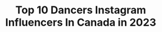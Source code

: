 ---
title: Top 10 Dancers Instagram Influencers In Canada in 2023
description: >-
  Find top dancers Instagram influencers in Canada in 2023. Most popular hashtags: #lovelivecosplay #cosplay #cutecosplay.
platform: Instagram
hits: 252
text_top: Discover the best Instagram influencers on inBeat.
text_bottom: Our platform aggregates 252 Instagram influencers like this in Canada for you to connect with.
profiles:
  - username: "tiffanyefimov"
    fullname: >-
      Tiffany Efimov
    bio: >-
      DM FOR MODELLING RATE 20 Youth Grand Prix 19🥇classical🥉contemp 18🥇contemp🥈classical 17 hope award ABT National training scholar RP dancer DWC STAGE
    location: "Canada"
    followers: 2517
    engagement: 1929
    commentsToLikes: 0.175124
    id: ck6uebh4gpy1h0j71akrjy28l
    verified: false
    hashtags: "#rpbravas, #rplove, #rplife, #rpelastics"
  - username: "samuel.scherzer"
    fullname: >-
      S A M S C H E R Z E R
    bio: >-
      | Dancer | Actor | Vancouver | | DaCosta Talent Agency |
    location: "Canada"
    followers: 11205
    engagement: 1355
    commentsToLikes: 0.050336
    id: ck15uzv8qp90m0i19sqy6cp0q
    verified: false
    hashtags: ""
  - username: "_emmytinglin"
    fullname: >-
      Emmerly Tinglin ✨
    bio: >-
      ♡ 100k + views on YouTube ♡ Actress | Dancer | Model | @miraclemgmt ♡ NBA Dancer | Toronto Raptors Subscribe⇣🦋
    location: "Canada"
    followers: 28424
    engagement: 1224
    commentsToLikes: 0.041834
    id: ck5hozkirqibd0i11cue65wqx
    verified: false
    hashtags: "#ad, #shein, #sheingals, #forgirlsbygirls"
  - username: "natalyrochaxo"
    fullname: >-
      Natalia ~ Millennial Biz Coach
    bio: >-
      𝘼𝙨𝙨𝙤𝙘𝙞𝙖𝙩𝙚 𝙈𝙖𝙧𝙠𝙚𝙩 𝙈𝙚𝙣𝙩𝙤𝙧 Dancer💃🏼| @beautifymexo |🇪🇨 #WFABB Mentor|Creating leaders Let’s Glow & Grow Together📥
    location: "Canada"
    followers: 2874
    engagement: 1801
    commentsToLikes: 0.194667
    id: ckf5re4ticd9z0j23w1ptqzps
    verified: false
    hashtags: "#cruelty, #latina, #wifiandadream, #figureitout"
  - username: "kira.canadian.girl"
    fullname: >-
      Kira 🇨🇦 Canada Travel Explore
    bio: >-
      lєtѕ gσ σn α вєαutíful αdvєnturє Dancer 💃🏼 Dentist 👩🏼‍⚕️ Hiker 🎒 On Hike 16 of @52hikechallenge Manitoba Made 🌾
    location: "Canada"
    followers: 7390
    engagement: 930
    commentsToLikes: 0.095646
    id: ck5c0uinytvbb0i11k2sd2yrl
    verified: false
    hashtags: "#mymanitoba, #canadasworld, #womentravel, #livelivecanada"
  - username: "kaeri.chi"
    fullname: >-
      🌸Kaeri🌸
    bio: >-
      📍YYZ |♎️|🍑Cosplayer |🎶Dancer | 🕹️Gamer Use my code "chi" for 10% off at ttdeye! Kofi | ttdeye | Twitch | Facebook ⬇️
    location: "Canada"
    followers: 40897
    engagement: 395
    commentsToLikes: 0.066123
    id: ck6u92fe1v3lj0j710j0q5d9l
    verified: false
    hashtags: "#fatezero, #kotoriminamicosplay, #kotoricosplay, #llsifcosplay"
  - username: "kellynimens"
    fullname: >-
      KELLY NIMENS
    bio: >-
      DANCE & FITNESS Dancer| @mtaagency kelly.nimens@gmail.com Co-Founder and Director of|@runwaydanceconnection
    location: "Canada"
    followers: 5869
    engagement: 867
    commentsToLikes: 0.109271
    id: ck5zw3sd95fd40i14tity3vkl
    verified: false
    hashtags: ""
  - username: "lilahandlewis"
    fullname: >-
      Lilah Fear And Lewis Gibson
    bio: >-
      @thelilahjoshow / @lewisgibson4 😎👑 British Ice Dancers ⛸🇬🇧 3 x British Champions 🏆 Europeans and Worlds Competitors
    location: "Canada"
    followers: 2915
    engagement: 2088
    commentsToLikes: 0.106754
    id: ck6udkjxllmgk0j71q0kp27ke
    verified: false
    hashtags: "#teamgb, #icedance, #euros2020, #bluesbrothers"
  - username: "mitsukibb"
    fullname: >-
      💖 Mitsuki Bb 💖
    bio: >-
      Streamer | Cosplayer | Dancer | Gamer She/Her YouTube 🎥 Mitsuki 📩: contact.mitsukibb@gmail.com
    location: "Canada"
    followers: 7248
    engagement: 1294
    commentsToLikes: 0.057744
    id: ck15urq1ho9v80i19pyq9egwu
    verified: false
    hashtags: "#cosplay, #costume, #cosplayer, #animecosplay"
  - username: "mollyysaunderss"
    fullname: >-
      Molly Saunders
    bio: >-
      Dancer | Actress You do you @fluxtalentandmgmt
    location: "Canada"
    followers: 10448
    engagement: 1904
    commentsToLikes: 0.028788
    id: ckap9etxgsdhy0i78l93gmief
    verified: false
    hashtags: "#spreadlove, #adr, #thenextstep, #tnsseason7"
---